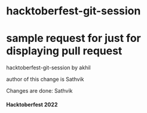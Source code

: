 # hacktoberfest-git-session
# sample request for just for displaying pull request
hacktoberfest-git-session by akhil

author of this change is Sathvik

Changes are done: Sathvik

#### Hacktoberfest 2022
